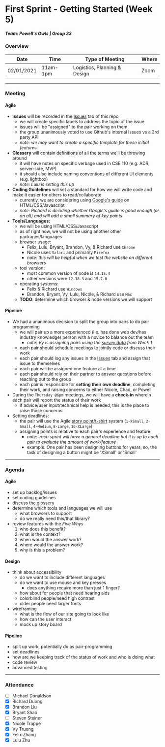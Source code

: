 # First Sprint - Getting Started (Week 5)
##### Team: Powell's Owls | Group 33

### Overview
| Date       | Time      | Type of Meeting   | Where   |
| ---------- | --------- | ----------------- | ------- |
| 02/01/2021 | 11am-1pm  | Logistics, Planning & Design | Zoom    |

---

### Meeting

#### Agile
- **Issues** will be recorded in the [Issues](https://github.com/ntrappe/cse110-w21-group33/issues) tab of this repo
  - we will create specific labels to address the topic of the issue
  - issues will be "assigned" to the pair working on them
  - the group unanimously voted to use Github's internal Issues vs a 3rd party API
  - *note: we may want to create a specific template for these initial features*
- **Glossery**  will contain definitions of all the terms we'll be throwing around
  - it will have notes on specific verbage used in CSE 110 (e.g. ADR, server-side, MVP)
  - it should also include naming conventions of different UI elements (e.g. lightbox)
  - *note: Lulu is setting this up*
- **Coding Guidelines** will set a standard for how we will write code and make it easier for others to read/collaborate
  - currently, we are considering using [Google's guide](https://google.github.io/styleguide/htmlcssguide.html) on HTML/CSS/Javascript
  - *note: Richard is deciding whether Google's guide is good enough (or an alt) and will add a small summary of key points*
- **Tools/Languages:**
  - we will be using HTML/CSS/Javascript
  - as of right now, we will not be using another other packages/languages
  - browser usage: 
    - Felix, Lulu, Bryant, Brandon, Vy, & Richard use `Chrome`
    - Nicole uses `Safari` and primarily `Firefox`
    - *note: this will be helpful when we test the website on different browsers*
  - tool version:
    - most common version of node is `14.15.4` 
    - other versions were `12.18.3` and `15.7.0`
  - operating systems:
    - Felix & Richard use `Windows`
    - Brandon, Bryant, Vy, Lulu, Nicole, & Richard use `Mac`
  - **TODO**: determine which browser & node versions we will support
  
#### Pipeline
- We had a unanimous decision to split the group into pairs to do pair programming
  - we will pair up a more experienced (i.e. has done web dev/has industry knowledge) person with a novice to balance out the team
    - *note: Vy is assigning pairs using the [survey data](https://docs.google.com/spreadsheets/d/1g_giNNFPhfYURECuiL-7z6LZk3ndYcQhSNKUR0K9wno/edit?usp=sharing) from Week 1*
  - each pair should schedule meetings to jointly code or discuss their work
  - each pair should log any issues in the [Issues](https://github.com/ntrappe/cse110-w21-group33/issues) tab and assign that issue to themselves
  - each pair will be assigned one feature at a time
  - each pair should rely on their partner to answer questions before reaching out to the group
  - each pair is responsible for **setting their own deadline**, completing their work, and raising concerns to either Nicole, Chad, or Powell
- During the `Thursday @6pm` meetings, we will have a **check-in** wherein each pair will report the status of their work
  - if advice/user input/technical help is needed, this is the place to raise those concerns
- Setting deadlines:
  - the pair will use the Agile [story point/t-shirt](https://www.atlassian.com/agile/project-management/estimation) system (`1-XSmall`, `2-Small`, `4-Medium`, `8-Large`, `16-XLarge`)
  - assigning points is relative to each pair's experience and feature
    - *note: each sprint will have a general deadline but it is up to each pair to evaluate the amount of work/feature*
    - example: One pair has been designing buttons for years, so, the task of designing a button might be 'XSmall' or 'Small'

---

### Agenda
#### Agile
- set up backlog/issues
- set coding guidelines
- discuss the glossery
- determine which tools and languages we will use
  - what browsers to support
  - do we really need this/that library?
- review features with the *Five Whys*
   1. who does this benefit?
   2. what is the context?
   3. when would the answer work?
   4. where would the answer work?
   5. why is this a problem?
  
#### Design
- think about accessibility
  - do we want to include different languages
  - do we want to use mouse and key presses
    - does anything require more than just 1 finger?
  - how about for people that need hearing aids
  - colorblind people/need high contrast
  - older people need larger fonts
- wireframing
  - what is the flow of our site going to look like
  - how can the user interact
  - mock up story board
  
#### Pipeline
- split up work, potentially do as pair-programming
- set deadlines
- how are we keeping track of the status of work and who is doing what
- code review
- advanced testing

---
  

### Attendance
- [ ] Michael Donaldson
- [x] Richard Duong
- [x] Brandon Liu
- [x] Bryant Shao
- [ ] Steven Steiner
- [x] Nicole Trappe
- [x] Vy Truong
- [x] Felix Zhang
- [x] Lulu Zhu
